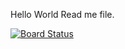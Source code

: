 Hello World Read me file.

[![Board Status](https://dev.azure.com/sdipus/9afa8c59-bd8e-4119-afa1-c497e1914169/c12b3848-dea5-4694-b76f-2a9935051c7a/_apis/work/boardbadge/b9e412e0-c14b-4b21-878f-343cfbbc80be)](https://dev.azure.com/sdipus/9afa8c59-bd8e-4119-afa1-c497e1914169/_boards/board/t/c12b3848-dea5-4694-b76f-2a9935051c7a/Issues/)
